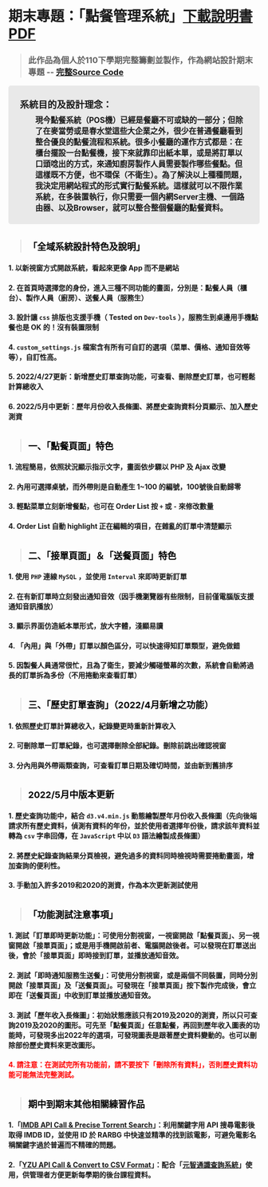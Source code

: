 # 期末專題：「點餐管理系統」[下載說明書PDF](./manual.pdf)
> ### 此作品為個人於110下學期完整籌劃並製作，作為網站設計期末專題 -- [完整Source Code](https://github.com/yzu1103309/order)

<div style="background-color: #E9E9E9; font-size: 1.1em; padding: 1.5em; border-radius: 5px; font-weight: bold;"><span style="font-size: 1.2em; ">系統目的及設計理念：</span><div style="margin-top: 0.5em; padding-left:2em;">現今點餐系統（POS機）已經是餐廳不可或缺的一部分；但除了在麥當勞或是春水堂這些大企業之外，很少在普通餐廳看到整合優良的點餐流程和系統。很多小餐廳的運作方式都是：在櫃台擺設一台點餐機，接下來就靠印出紙本單，或是將訂單以口頭唸出的方式，來通知廚房製作人員需要製作哪些餐點。但這樣既不方便，也不環保（不衛生）。為了解決以上種種問題，我決定用網站程式的形式實行點餐系統。這樣就可以不限作業系統，在多裝置執行，你只需要一個內網Server主機、一個路由器、以及Browser，就可以整合整個餐廳的點餐資料。<span style="padding-left: 2em;"></span></div></div><br />

> <b style="color: black; font-size: 18px;">「全域系統設計特色及說明」</b>
#### 1. 以新視窗方式開啟系統，看起來更像 App 而不是網站
#### 2. 在首頁時選擇您的身份，進入三種不同功能的畫面，分別是：點餐人員（櫃台）、製作人員（廚房）、送餐人員（服務生）
#### 3. 設計讓 `css` 排版也支援手機（ Tested on `Dev-tools` ），服務生到桌邊用手機點餐也是 OK 的！沒有裝置限制
#### 4. `custom_settings.js` 檔案含有所有可自訂的選項（菜單、價格、通知音效等等），自訂性高。
#### 5. 2022/4/27更新：新增歷史訂單查詢功能，可查看、刪除歷史訂單，也可輕鬆計算總收入
#### 6. 2022/5月中更新：歷年月份收入長條圖、將歷史查詢資料分頁顯示、加入歷史測資<br/><br />
> <b style="color: black; font-size: 18px;">一、「點餐頁面」特色</b>
#### 1. 流程簡易，依照狀況顯示指示文字，畫面依步驟以 PHP 及 Ajax 改變
#### 2. 內用可選擇桌號，而外帶則是自動產生 1~100 的編號，100號後自動歸零
#### 3. 輕點菜單立刻新增餐點，也可在 Order List 按 `+` 或 `-` 來修改數量
#### 4. Order List 自動 highlight 正在編輯的項目，在雜亂的訂單中清楚顯示<br /><br />
> <b style="color: black; font-size: 18px;">二、「接單頁面」＆「送餐頁面」特色</b>
#### 1. 使用 `PHP` 連線 `MySQL` ，並使用 `Interval` 來即時更新訂單
#### 2. 在有新訂單時立刻發出通知音效（因手機瀏覽器有些限制，目前僅電腦版支援通知音訊播放）
#### 3. 顯示界面仿造紙本單形式，放大字體，淺顯易讀
#### 4. 「內用」與「外帶」訂單以顏色區分，可以快速得知訂單類型，避免做錯
#### 5. 因製餐人員通常很忙，且為了衛生，要減少觸碰螢幕的次數，系統會自動將過長的訂單拆為多份（不用捲動來查看訂單）<br /><br />
><b style="color: black; font-size: 18px;"> 三、「歷史訂單查詢」（2022/4月新增之功能）</b>
#### 1. 依照歷史訂單計算總收入，紀錄變更時重新計算收入
#### 2. 可刪除單一訂單紀錄，也可選擇刪除全部紀錄。刪除前跳出確認視窗
#### 3. 分內用與外帶兩類查詢，可查看訂單日期及確切時間，並由新到舊排序<br /><br />
><b style="color: black; font-size: 18px;">2022/5月中版本更新</b>
#### 1. 歷史查詢功能中，結合 `d3.v4.min.js` 動態繪製歷年月份收入長條圖（先向後端請求所有歷史資料，偵測有資料的年份，並於使用者選擇年份後，請求該年資料並轉為 `csv` 字串回傳，在 `JavaScript` 中以 `D3` 語法繪製成長條圖）
#### 2. 將歷史紀錄查詢結果分頁檢視，避免過多的資料同時檢視時需要捲動畫面，增加查詢的便利性。 
#### 3. 手動加入許多2019和2020的測資，作為本次更新測試使用<br /><br />
><b style="color: black; font-size: 18px;">「功能測試注意事項」</b>
#### 1. 測試「訂單即時更新功能」：可使用分割視窗，一視窗開啟「點餐頁面」、另一視窗開啟「接單頁面」；或是用手機開啟前者、電腦開啟後者。可以發現在訂單送出後，會於「接單頁面」即時接到訂單，並播放通知音效。
#### 2. 測試「即時通知服務生送餐」：可使用分割視窗，或是兩個不同裝置，同時分別開啟「接單頁面」及「送餐頁面」。可發現在「接單頁面」按下製作完成後，會立即在「送餐頁面」中收到訂單並播放通知音效。
#### 3. 測試「歷年收入長條圖」：初始狀態應該只有2019及2020的測資，所以只可查詢2019及2020的圖形。可先至「點餐頁面」任意點餐，再回到歷年收入圖表的功能時，可發現多出2022年的選項，可發現圖表是跟著歷史資料變動的。也可以刪除部份歷史資料來更改圖形。
#### <span style="color: red;">4. 請注意：在測試完所有功能前，請不要按下「刪除所有資料」，否則歷史資料功能可能無法完整測試。</span><br /><br />
><b style="color: black; font-size: 18px;">期中到期末其他相關練習作品</b>
#### 1.「[IMDB API Call & Precise Torrent Search](https://yzu1103309.github.io/myBlog/movies.html)」：利用關鍵字用 API 搜尋電影後取得 IMDB ID，並使用 ID 於 RARBG 中快速並精準的找到該電影，可避免電影名稱關鍵字過於普遍而不精確的問題。
#### 2.「[YZU API Call & Convert to CSV Format](https://yzu1103309.github.io/myBlog/updateData.html)」：配合「[元智通識查詢系統](http://140.138.242.111/courses)」使用，供管理者方便更新每學期的後台課程資料。

